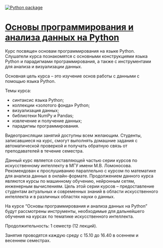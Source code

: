 [![Python package](https://github.com/DarthBarada/MSU-Python-for-DS-2024/actions/workflows/python-package.yml/badge.svg?branch=main)](https://github.com/DarthBarada/MSU-Python-for-DS-2024/actions/workflows/python-package.yml)
# [Основы программирования и анализа данных на Python](https://intellect-foundation.ru/possibilities/studentu/interfaculty/#osnovyi-programmirovaniya-i-analiza-dannyix-na-python)
Курс посвящен основам программирования на языке Python. Слушатели курса познакомятся с основными конструкциями языка Python и парадигмами программирования, а также с инструментами для анализа и визуализации данных.

Основная цель курса – это изучение основ работы с данными с помощью языка Python.

Темы курса:
- синтаксис языка Python;
- коллекции «золотого фонда» Python;
- визуализация данных;
- библиотеки NumPy и Pandas;
- извлечение и получение данных;
- парадигмы программирования.

Видеотрансляции занятий доступны всем желающим. Студенты, записавшиеся на курс, смогут выполнять домашние задания с автоматической проверкой и получать обратную связь от преподавателей в течение семестра.

Данный курс является составляющей частью серии курсов по искусственному интеллекту в МГУ имени М.В. Ломоносова. Рекомендован к прослушиванию параллельно с курсом по математике для анализа данных в онлайн-формате. Продолжением данного курса являются курсы по машинному обучению, нейронным сетям, инженерным вычислениям. Цель этой серии курсов – предоставление студентам актуальных и современных знаний в области искусственного интеллекта и в различных областях науки о данных.

На курсе “Основы программирования и анализа данных на Python” будут рассмотрены инструменты, необходимые для дальнейшего обучения на курсах по тематике искусственного интеллекта.

Продолжительность: 1 семестр (12 лекций).

Занятия проводятся каждую среду с 15.10 до 16.40 в осеннем и весеннем семестрах.